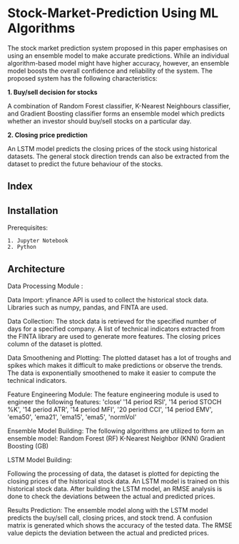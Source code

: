 # Stock-Market-Prediction Using ML Algorithms

The stock market prediction system proposed in this paper emphasises on using an ensemble model to make accurate predictions. While an individual algorithm-based model might have higher accuracy, however, an ensemble model boosts the overall confidence and reliability of the system. The proposed system has the following characteristics:

**1. Buy/sell decision for stocks** 
   
   A combination of Random Forest classifier, K-Nearest Neighbours classifier, and Gradient Boosting classifier forms an ensemble model which predicts whether an investor should buy/sell stocks on a particular day.

**2. Closing price prediction**
   
  An LSTM model predicts the closing prices of the stock using historical datasets. The general stock direction trends can also be extracted from the dataset to predict the future behaviour of the stocks.

## Index

## Installation
Prerequisites:
```
1. Jupyter Notebook
2. Python
```
## Architecture


Data Processing Module :

Data Import:
yfinance API is used to collect the historical stock data.  
Libraries such as numpy, pandas, and FINTA are used.

Data Collection:
The stock data is retrieved for the specified number of days for a specified company.
A list of technical indicators extracted from the FINTA library are used to generate more features.
The closing prices column of the dataset is plotted.

Data Smoothening and Plotting:
The plotted dataset has a lot of troughs and spikes which makes it difficult to make predictions or observe the trends.
The data is exponentially smoothened to make it easier to compute the technical indicators.

Feature Engineering Module:
The feature engineering module is used to engineer the following features:
'close‘
'14 period RSI',
'14 period STOCH %K',
'14 period ATR', 
'14 period MFI', 
'20 period CCI', 
'14 period EMV', 
'ema50', 'ema21', 'ema15', 'ema5', 'normVol'


 Ensemble Model Building:
 The following algorithms are utilized to form an ensemble model:
Random Forest (RF)
K-Nearest Neighbor (KNN)
Gradient Boosting (GB)

 LSTM Model Building:

Following the processing of data, the dataset is plotted for depicting the closing prices of the historical stock data.
An LSTM model is trained on this historical stock data.
After building the LSTM model, an RMSE analysis is done to check the deviations between the actual and predicted prices.



 Results Prediction:
The ensemble model along with the LSTM model predicts the buy/sell call, closing prices, and stock trend.
A confusion matrix is generated which shows the accuracy of the tested data.
The RMSE value depicts the deviation between the actual and predicted prices.


